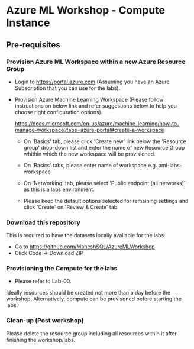 # Azure ML Workshop - Compute Instance

## Pre-requisites 

### Provision Azure ML Workspace within a new Azure Resource Group

- Login to https://portal.azure.com (Assuming you have an Azure Subscription that you can use for the labs).

- Provision Azure Machine Learning Workspace (Please follow instructions on below link and refer suggestions below to help you choose right configuration options).

  https://docs.microsoft.com/en-us/azure/machine-learning/how-to-manage-workspace?tabs=azure-portal#create-a-workspace
  
  - On 'Basics' tab, please click 'Create new' link below the 'Resource group' drop-down list and enter the name of new Resource Group whithin which the new workspace will be provisioned.
  
  - On 'Basics' tabs, please enter name of workspace e.g. aml-labs-workspace
  
  - On 'Networking' tab, please select 'Public endpoint (all networks)' as this is a labs environment.
  
  - Please keep the default options selected for remaining settings and click 'Create' on 'Review & Create' tab.

### Download this repository
This is required to have the datasets locally available for the labs.
- Go to https://github.com/MaheshSQL/AzureMLWorkshop
- Click Code -> Download ZIP

### Provisioning the Compute for the labs
- Please refer to Lab-00. 

Ideally resources should be created not more than a day before the workshop.
Alternatively, compute can be provisoned before starting the labs.

### Clean-up (Post workshop)
Please delete the resource group including all resources within it after finishing the workshop/labs.
